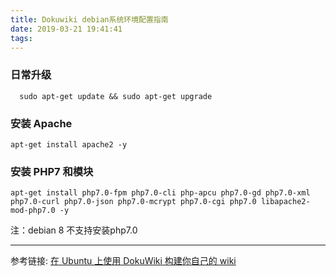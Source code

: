 ```yaml
---
title: Dokuwiki debian系统环境配置指南
date: 2019-03-21 19:41:41
tags:
---
```


### 日常升级

```
  sudo apt-get update && sudo apt-get upgrade
```

### 安装 Apache

```
apt-get install apache2 -y
```

### 安装 PHP7 和模块

```
apt-get install php7.0-fpm php7.0-cli php-apcu php7.0-gd php7.0-xml php7.0-curl php7.0-json php7.0-mcrypt php7.0-cgi php7.0 libapache2-mod-php7.0 -y
```
注：debian 8 不支持安装php7.0

---

参考链接: [在 Ubuntu 上使用 DokuWiki 构建你自己的 wiki](https://yq.aliyun.com/articles/86667)

